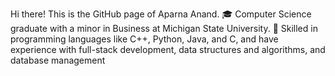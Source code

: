 Hi there! This is the GitHub page of Aparna Anand.
🎓 Computer Science graduate with a minor in Business at Michigan State University.
🔭 Skilled in programming languages like C++, Python, Java, and C, and have experience with full-stack development, data structures and algorithms, and database management
